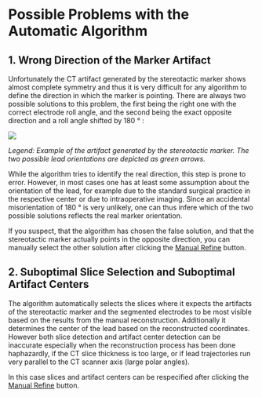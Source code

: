 # Possible Problems with the Automatic Algorithm

## 1. Wrong Direction of the Marker Artifact

Unfortunately the CT artifact generated by the stereotactic marker shows almost complete symmetry and thus it is very difficult for any algorithm to define the direction in which the marker is pointing. There are always two possible solutions to this problem, the first being the right one with the correct electrode roll angle, and the second being the exact opposite direction and a roll angle shifted by 180 ° :

![](https://gblobscdn.gitbook.com/assets%2F-LXNx2zMX4PuhHEzaST6%2F-LXNx5sod0JotQELyxmJ%2F-LXNx74laCT9ElzL4vpt%2Fmarker2.png?alt=media)

_Legend: Example of the artifact generated by the stereotactic marker. The two possible lead orientations are depicted as green arrows._

While the algorithm tries to identify the real direction, this step is prone to error. However, in most cases one has at least some assumption about the orientation of the lead, for example due to the standard surgical practice in the respective center or due to intraoperative imaging. Since an accidental misorientation of 180 ° is very unlikely, one can thus infere which of the two possible solutions reflects the real marker orientation.

If you suspect, that the algorithm has chosen the false solution, and that the stereotactic marker actually points in the opposite direction, you can manually select the other solution after clicking the [Manual Refine]() button.

## 2. Suboptimal Slice Selection and Suboptimal Artifact Centers

The algorithm automatically selects the slices where it expects the artifacts of the stereotactic marker and the segmented electrodes to be most visible based on the results from the manual reconstruction. Additionally it determines the center of the lead based on the reconstructed coordinates. However both slice detection and artifact center detection can be inaccurate especially when the reconstruction process has been done haphazardly, if the CT slice thickness is too large, or if lead trajectories run very parallel to the CT scanner axis \(large polar angles\).

In this case slices and artifact centers can be respecified after clicking the [Manual Refine]() button.

